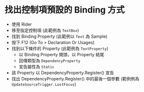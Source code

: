 # 找出控制項預設的 Binding 方式

- 使用 Rider
- 移至指定控制項 (此範例為 `TextBox`)
- 找到 Binding Property (此範例以 `Text` 為 Sample)
- 按下 F12 (Go To > Declaration Or Usages)
- 找到以下條件的 Property (此範例為 `TextProperty`)
  - 以 Binding Property 開頭，以 Property 結尾
  - 回傳類型為 `DependencyProperty`
  - 宣告屬性為 `Static`
- 該 Property 以 DependencyProperty.Register() 宣告
- 找出 DependencyProperty.Register() 中的最後一個參數 (範例例為 `UpdateSourceTrigger.LostFocus`)
